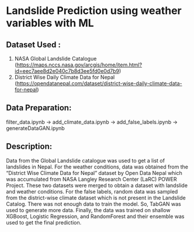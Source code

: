 # Landslide Prediction using weather variables with ML #

## Dataset Used : ##
1) NASA Global Landslide Catalogue (https://maps.nccs.nasa.gov/arcgis/home/item.html?id=eec7aee8d2e040c7b8d3ee5fd0e0d7b9)
2) District Wise Daily Climate Data for Nepal (https://opendatanepal.com/dataset/district-wise-daily-climate-data-for-nepal)

## Data Preparation: ##
filter_data.ipynb -> add_climate_data.ipynb -> add_false_labels.ipynb -> generateDataGAN.ipynb

## Description: ##
Data from the Global Landslide catalogue was used to get a list of landslides in Nepal. For the weather conditions, data was obtained from the 
“District Wise Climate Data for Nepal” dataset by Open Data Nepal which was accumulated from NASA Langley Research Center (LaRC) POWER Project. These two datasets were merged to 
obtain a dataset with landslide and weather conditions. For the false labels, random data was sampled from the district-wise climate dataset which is not present in the Landslide 
Catalog. There was not enough data to train the model. So, TabGAN was used to generate more data. Finally, the data was trained on shallow XGBoost, Logistic Regression, and 
RandomForest and their ensemble was used to get the final prediction.
